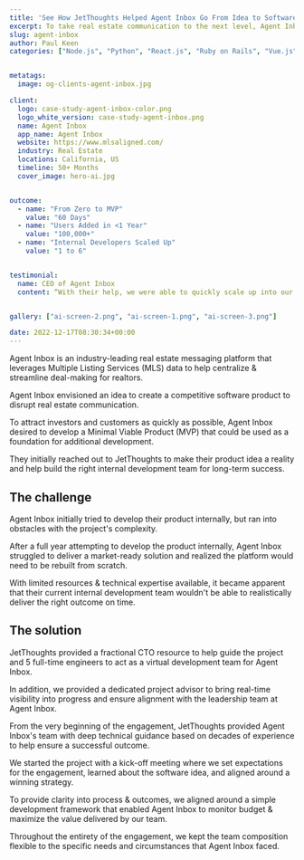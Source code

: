 ```yaml
---
title: 'See How JetThoughts Helped Agent Inbox Go From Idea to Software in 60 Days'
excerpt: To take real estate communication to the next level, Agent Inbox hired us to build the right platform, deliver a market-ready solution, and help the team grow.
slug: agent-inbox
author: Paul Keen
categories: ["Node.js", "Python", "React.js", "Ruby on Rails", "Vue.js"]


metatags:
  image: og-clients-agent-inbox.jpg

client:
  logo: case-study-agent-inbox-color.png
  logo_white_version: case-study-agent-inbox.png
  name: Agent Inbox
  app_name: Agent Inbox
  website: https://www.mlsaligned.com/
  industry: Real Estate
  locations: California, US
  timeline: 50+ Months
  cover_image: hero-ai.jpg


outcome:
  - name: "From Zero to MVP"
    value: "60 Days"
  - name: "Users Added in <1 Year"
    value: "100,000+"
  - name: "Internal Developers Scaled Up"
    value: "1 to 6"


testimonial:
  name: CEO of Agent Inbox
  content: “With their help, we were able to quickly scale up into our market and land new clients… They also helped us raise millions of dollars in funding over multiple rounds for the project.”


gallery: ["ai-screen-2.png", "ai-screen-1.png", "ai-screen-3.png"]

date: 2022-12-17T08:30:34+00:00
---
```

Agent Inbox is an industry-leading real estate messaging platform that leverages Multiple Listing Services (MLS) data to help centralize & streamline deal-making for realtors.

Agent Inbox envisioned an idea to create a competitive software product to disrupt real estate communication.

To attract investors and customers as quickly as possible, Agent Inbox desired to develop a Minimal Viable Product (MVP) that could be used as a foundation for additional development.

They initially reached out to JetThoughts to make their product idea a reality and help build the right internal development team for long-term success.

The challenge
-------------

Agent Inbox initially tried to develop their product internally, but ran into obstacles with the project's complexity.

After a full year attempting to develop the product internally, Agent Inbox struggled to deliver a market-ready solution and realized the platform would need to be rebuilt from scratch.

With limited resources & technical expertise available, it became apparent that their current internal development team wouldn't be able to realistically deliver the right outcome on time.

The solution
------------

JetThoughts provided a fractional CTO resource to help guide the project and 5 full-time engineers to act as a virtual development team for Agent Inbox.

In addition, we provided a dedicated project advisor to bring real-time visibility into progress and ensure alignment with the leadership team at Agent Inbox.

From the very beginning of the engagement, JetThoughts provided Agent Inbox's team with deep technical guidance based on decades of experience to help ensure a successful outcome.

We started the project with a kick-off meeting where we set expectations for the engagement, learned about the software idea, and aligned around a winning strategy.

To provide clarity into process & outcomes, we aligned around a simple development framework that enabled Agent Inbox to monitor budget & maximize the value delivered by our team.

Throughout the entirety of the engagement, we kept the team composition flexible to the specific needs and circumstances that Agent Inbox faced.

